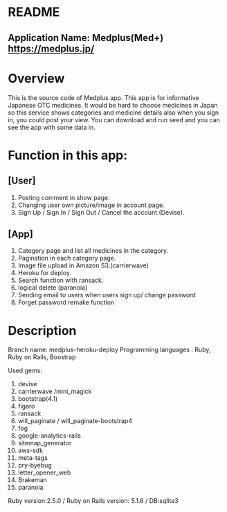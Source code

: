 # README
## Application Name: Medplus(Med+) https://medplus.jp/

# Overview
This is the source code of Medplus app.
This app is for informative Japanese OTC medicines. It would be hard to choose medicines in Japan so this service shows categories and medicine details also when you sign in, you could post your view.
You can download and run seed and you can see the app with some data in.

# Function in this app:
## [User]
1. Posting comment in show page. 
2. Changing user own picture/image in account page. 
3. Sign Up / Sign In / Sign Out / Cancel the account.(Devise).
  
  
## [App]
1. Category page and list all medicines in the category.
2. Pagination in each category page.
3. Image file upload in Amazon S3.(carrierwave)
4. Heroku for deploy.
5. Search function with ransack.
6. logical delete (paranoia)
7. Sending email to users when users sign up/ change password
8. Forget password remake function


# Description
Branch name: medplus-heroku-deploy
Programming languages : Ruby, Ruby on Rails, Boostrap

Used gems:
1. devise
2. carrierwave /mini_magick
3. bootstrap(4.1)
4. figaro
5. ransack
6. will_paginate / will_paginate-bootstrap4
7. fog
8. google-analytics-rails
9. sitemap_generator
10. aws-sdk
11. meta-tags
12. pry-byebug
13. letter_opener_web
14. Brakeman
15. paranoia

Ruby version:2.5.0 /
Ruby on Rails version: 5.1.6 / 
DB:sqlite3 

